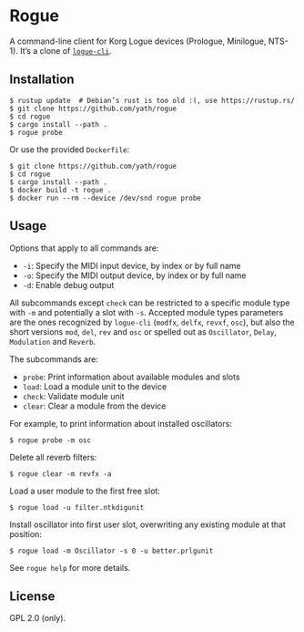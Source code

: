 # Rogue

A command-line client for Korg Logue devices (Prologue, Minilogue, NTS-1). It’s
a clone of
[`logue-cli`](https://github.com/korginc/logue-sdk/blob/master/tools/logue-cli/get_logue_cli_linux.sh).

## Installation

```
$ rustup update  # Debian’s rust is too old :(, use https://rustup.rs/
$ git clone https://github.com/yath/rogue
$ cd rogue
$ cargo install --path .
$ rogue probe
```

Or use the provided `Dockerfile`:

```
$ git clone https://github.com/yath/rogue
$ cd rogue
$ cargo install --path .
$ docker build -t rogue .
$ docker run --rm --device /dev/snd rogue probe
```

## Usage

Options that apply to all commands are:

* `-i`: Specify the MIDI input device, by index or by full name
* `-o`: Specify the MIDI output device, by index or by full name
* `-d`: Enable debug output

All subcommands except `check` can be restricted to a specific module type with
`-m` and potentially a slot with `-s`. Accepted module types parameters are the
ones recognized by `logue-cli` (`modfx`, `delfx`, `revxf`, `osc`), but also the
short versions `mod`, `del`, `rev` and `osc` or spelled out as `Oscillator`,
`Delay`, `Modulation` and `Reverb`.

The subcommands are:

* `probe`: Print information about available modules and slots
* `load`: Load a module unit to the device
* `check`: Validate module unit
* `clear`: Clear a module from the device

For example, to print information about installed oscillators:
```
$ rogue probe -m osc
```

Delete all reverb filters:
```
$ rogue clear -m revfx -a
```

Load a user module to the first free slot:
```
$ rogue load -u filter.ntkdigunit
```

Install oscillator into first user slot, overwriting any existing module at
that position:
```
$ rogue load -m Oscillator -s 0 -u better.prlgunit
```

See `rogue help` for more details.

## License

GPL 2.0 (only).
